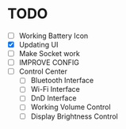# TODO

- [ ] Working Battery Icon
- [X] Updating UI
- [ ] Make Socket work
- [ ] IMPROVE CONFIG
- [ ] Control Center
  - [ ] Bluetooth Interface
  - [ ] Wi-Fi Interface
  - [ ] DnD Interface
  - [ ] Working Volume Control
  - [ ] Display Brightness Control
